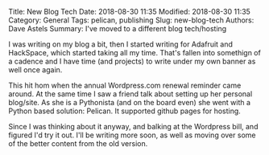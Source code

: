 Title: New Blog Tech
Date: 2018-08-30 11:35
Modified: 2018-08-30 11:35
Category: General
Tags: pelican, publishing
Slug: new-blog-tech
Authors: Dave Astels
Summary: I've moved to a different blog tech/hosting

I was writing on my blog a bit, then I started writing for Adafruit and HackSpace, which started taking all my time. That's fallen into somethign of a cadence and I have time (and projects) to write under my own banner as well once again.

This hit hom when the annual Wordpress.com renewal reminder came around. At the same time I saw a friend talk about setting up her personal blog/site. As she is a Pythonista (and on the board even) she went with a Python based solution: Pelican. It supported github pages for hosting.

Since I was thinking about it anyway, and balking at the Wordpress bill, and figured I'd try it out.  I'll be writing more soon, as well as moving over some of the better content from the old version.
